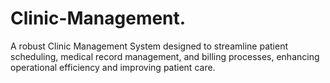 # Clinic-Management.
A robust Clinic Management System designed to streamline patient scheduling, medical record management, and billing processes, enhancing operational efficiency and improving patient care.
